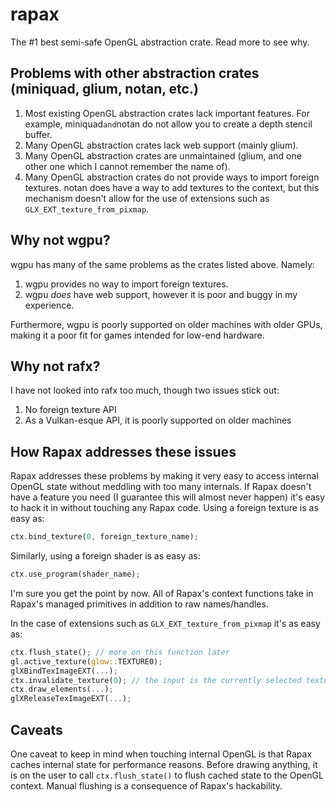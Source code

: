 # rapax
The #1 best semi-safe OpenGL abstraction crate. Read more to see why.

## Problems with other abstraction crates (miniquad, glium, notan, etc.)

1. Most existing OpenGL abstraction crates lack important features. For example, miniquad` and `notan do not allow you to create a depth stencil buffer.
2. Many OpenGL abstraction crates lack web support (mainly glium).
3. Many OpenGL abstraction crates are unmaintained (glium, and one other one which I cannot remember the name of).
5. Many OpenGL abstraction crates do not provide ways to import foreign textures. notan does have a way to add textures to the context, but this mechanism doesn't allow for the use of extensions such as `GLX_EXT_texture_from_pixmap`.

## Why not wgpu?

wgpu has many of the same problems as the crates listed above. Namely:

1. wgpu provides no way to import foreign textures.
2. wgpu *does* have web support, however it is poor and buggy in my experience.

Furthermore, wgpu is poorly supported on older machines with older GPUs, making it a poor fit for games intended for low-end hardware.

## Why not rafx?

I have not looked into rafx too much, though two issues stick out:
1. No foreign texture API
2. As a Vulkan-esque API, it is poorly supported on older machines

## How Rapax addresses these issues

Rapax addresses these problems by making it very easy to access internal OpenGL state without meddling with too many internals. If Rapax doesn't have a feature you need (I guarantee this will almost never happen) it's easy to hack it in without touching any Rapax code.
Using a foreign texture is as easy as:
```rs
ctx.bind_texture(0, foreign_texture_name);
```
Similarly, using a foreign shader is as easy as:
```rs
ctx.use_program(shader_name);
```
I'm sure you get the point by now. All of Rapax's context functions take in Rapax's managed primitives in addition to raw names/handles.

In the case of extensions such as `GLX_EXT_texture_from_pixmap` it's as easy as:
```rs
ctx.flush_state(); // more on this function later
gl.active_texture(glow::TEXTURE0);
glXBindTexImageEXT(...);
ctx.invalidate_texture(0); // the input is the currently selected texture unit, this must be done when you make a foreign binding call
ctx.draw_elements(...);
glXReleaseTexImageEXT(...);
```

## Caveats
One caveat to keep in mind when touching internal OpenGL is that Rapax caches internal state for performance reasons. Before drawing anything, it is on the user to call `ctx.flush_state()` to flush cached state to the OpenGL context. Manual flushing is a consequence of Rapax's hackability.
